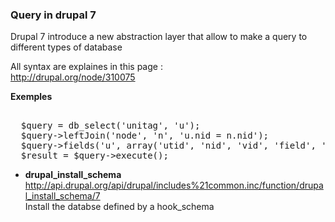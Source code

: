 ### Query in drupal 7

Drupal 7 introduce a new abstraction layer that allow to make a query to different types of database 

All syntax are explaines in this page :   
http://drupal.org/node/310075

**Exemples**
<pre> 
  $query = db_select('unitag', 'u');
  $query->leftJoin('node', 'n', 'u.nid = n.nid');
  $query->fields('u', array('utid', 'nid', 'vid', 'field', 'name', 'basename'))  ;
  $result = $query->execute();
</pre>

* **drupal_install_schema**   
http://api.drupal.org/api/drupal/includes%21common.inc/function/drupal_install_schema/7   
Install the databse defined by a hook_schema
  